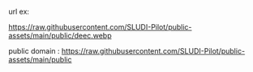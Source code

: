 url ex:

https://raw.githubusercontent.com/SLUDI-Pilot/public-assets/main/public/deec.webp


public domain : https://raw.githubusercontent.com/SLUDI-Pilot/public-assets/main/public

